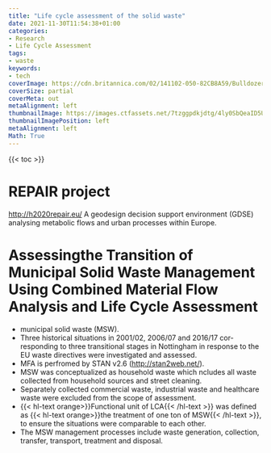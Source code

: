 ```yaml
---
title: "Life cycle assessment of the solid waste"
date: 2021-11-30T11:54:38+01:00
categories:
- Research
- Life Cycle Assessment
tags:
- waste
keywords:
- tech
coverImage: https://cdn.britannica.com/02/141102-050-82CB8A59/Bulldozers-landfill.jpg
coverSize: partial
coverMeta: out
metaAlignment: left
thumbnailImage: https://images.ctfassets.net/7tzggpdkjdtg/4ly0SbQeaID5UGnnKX8RsH/1c6091af4a0268d0fb8cbb95c4673013/WSJCC-x-MHI-a-green-solution-for-waste-1400x924.jpg?w=1200&fm=webp
thumbnailImagePosition: left
metaAlignment: left
Math: True
---
```


<!--more-->
{{< toc >}}

# REPAIR project
http://h2020repair.eu/
A geodesign decision support environment (GDSE) analysing metabolic flows and urban processes within Europe.

# Assessingthe Transition of Municipal Solid Waste Management Using Combined Material Flow Analysis and Life Cycle Assessment
* municipal solid waste (MSW).
* Three historical situations in  2001/02, 2006/07  and  2016/17 cor-responding  to three  transitional  stages  in  Nottingham in  response to  the  EU  waste directives were investigated and assessed.
* MFA is perfromed by STAN v2.6 (http://stan2web.net/).
* MSW was conceptualized as household waste which ncludes all  waste collected from  household sources and street cleaning.
* Separately collected commercial waste, industrial waste and healthcare waste were excluded from the scope of assessment.
* {{< hl-text orange>}}Functional unit of LCA{{< /hl-text >}} was defined as {{< hl-text orange>}}the treatment of one ton of MSW{{< /hl-text >}}, to ensure the situations were comparable to each other.
* The MSW management processes include waste generation, collection, transfer,
transport, treatment and disposal.
